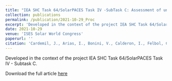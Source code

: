 ```yaml
---
title: "IEA SHC Task 64/SolarPACES Task IV -SubTask C: Assessment of uncertainties in simulation tools"
collection: publications
permalink: /publication/2021-10-29_Proc
excerpt: 'Developed in the context of the project IEA SHC Task 64/SolarPACES Task IV - Subtask C.'
date: 2021-10-29
venue: 'ISES Solar World Congress'
paperurl: ''
citation: 'Cardemil, J., Arias, I., Bonini, V., Calderon, I., Felbol, C., Lemos, L., Pino, A., Sarmiento, C., Starke, A., Wolde, I. 2021 &quot;IEA SHC Task 64/SolarPACES Task IV -SubTask C: Assessment of uncertainties in simulation tools.&quot; <i>ISES SWC2021</i> Conference Proceedings. https://doi.org/10.18086/swc.2021.29.02'
---
```


Developed in the context of the project IEA SHC Task 64/SolarPACES Task IV - Subtask C.

Download the full article [here](http://proceedings.ises.org/paper/swc2021/swc2021-0070-Cardemil.pdf)
